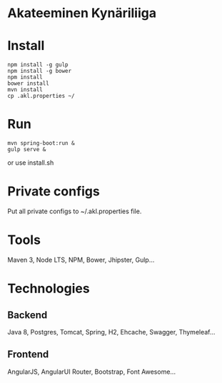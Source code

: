 Akateeminen Kynäriliiga
==========================

# Install
```
npm install -g gulp
npm install -g bower
npm install
bower install
mvn install
cp .akl.properties ~/
```
# Run
```
mvn spring-boot:run &
gulp serve &
```
or use install.sh


# Private configs
Put all private configs to ~/.akl.properties file. 

# Tools
Maven 3, Node LTS, NPM, Bower, Jhipster, Gulp...

# Technologies

## Backend
Java 8, Postgres, Tomcat, Spring, H2, Ehcache, Swagger, Thymeleaf...

## Frontend
AngularJS, AngularUI Router, Bootstrap, Font Awesome...